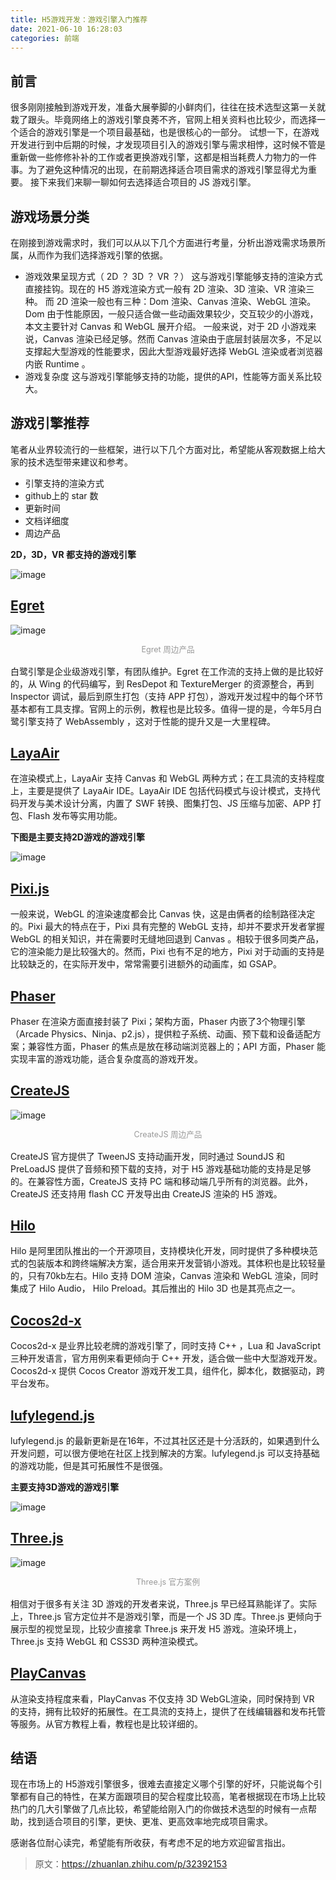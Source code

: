 ```yaml
---
title: H5游戏开发：游戏引擎入门推荐
date: 2021-06-10 16:28:03
categories: 前端
---
```

## 前言

很多刚刚接触到游戏开发，准备大展拳脚的小鲜肉们，往往在技术选型这第一关就栽了跟头。毕竟网络上的游戏引擎良莠不齐，官网上相关资料也比较少，而选择一个适合的游戏引擎是一个项目最基础，也是很核心的一部分。
试想一下，在游戏开发进行到中后期的时候，才发现项目引入的游戏引擎与需求相悖，这时候不管是重新做一些修修补补的工作或者更换游戏引擎，这都是相当耗费人力物力的一件事。为了避免这种情况的出现，在前期选择适合项目需求的游戏引擎显得尤为重要。
接下来我们来聊一聊如何去选择适合项目的 JS 游戏引擎。

## 游戏场景分类

在刚接到游戏需求时，我们可以从以下几个方面进行考量，分析出游戏需求场景所属，从而作为我们选择游戏引擎的依据。

*   游戏效果呈现方式（ 2D ？ 3D ？ VR ？）
    这与游戏引擎能够支持的渲染方式直接挂钩。现在的 H5 游戏渲染方式一般有 2D 渲染、3D 渲染、VR 渲染三种。
    而 2D 渲染一般也有三种：Dom 渲染、Canvas 渲染、WebGL 渲染。Dom 由于性能原因，一般只适合做一些动画效果较少，交互较少的小游戏，本文主要针对 Canvas 和 WebGL 展开介绍。
    一般来说，对于 2D 小游戏来说，Canvas 渲染已经足够。然而 Canvas 渲染由于底层封装层次多，不足以支撑起大型游戏的性能要求，因此大型游戏最好选择 WebGL 渲染或者浏览器内嵌 Runtime 。
*   游戏复杂度
    这与游戏引擎能够支持的功能，提供的API，性能等方面关系比较大。

## 游戏引擎推荐

笔者从业界较流行的一些框架，进行以下几个方面对比，希望能从客观数据上给大家的技术选型带来建议和参考。

*   引擎支持的渲染方式
*   github上的 star 数
*   更新时间
*   文档详细度
*   周边产品

**2D，3D，VR 都支持的游戏引擎**

![image](https://upload-images.jianshu.io/upload_images/10024246-5a9435ac28338aab.jpg?imageMogr2/auto-orient/strip%7CimageView2/2/w/1240)

## [Egret](https://link.zhihu.com/?target=https%3A//www.egret.com/index)

![image](https://upload-images.jianshu.io/upload_images/10024246-8387c2779a996fb9.jpg?imageMogr2/auto-orient/strip%7CimageView2/2/w/1240)

<figcaption style="margin-top: calc(0.666667em); padding: 0px 1em; font-size: 0.9em; line-height: 1.5; text-align: center; color: rgb(153, 153, 153);">Egret 周边产品</figcaption>

白鹭引擎是企业级游戏引擎，有团队维护。Egret 在工作流的支持上做的是比较好的，从 Wing 的代码编写，到 ResDepot 和 TextureMerger 的资源整合，再到 Inspector 调试，最后到原生打包（支持 APP 打包），游戏开发过程中的每个环节基本都有工具支撑。官网上的示例，教程也是比较多。值得一提的是，今年5月白鹭引擎支持了 WebAssembly ，这对于性能的提升又是一大里程碑。

## [LayaAir](https://link.zhihu.com/?target=https%3A//www.layabox.com/)

在渲染模式上，LayaAir 支持 Canvas 和 WebGL 两种方式；在工具流的支持程度上，主要是提供了 LayaAir IDE。LayaAir IDE 包括代码模式与设计模式，支持代码开发与美术设计分离，内置了 SWF 转换、图集打包、JS 压缩与加密、APP 打包、Flash 发布等实用功能。

**下图是主要支持2D游戏的游戏引擎**

![image](https://upload-images.jianshu.io/upload_images/10024246-d828b8fb645810bc.jpg?imageMogr2/auto-orient/strip%7CimageView2/2/w/1240)

## [Pixi.js](https://link.zhihu.com/?target=http%3A//www.pixijs.com/)

一般来说，WebGL 的渲染速度都会比 Canvas 快，这是由俩者的绘制路径决定的。Pixi 最大的特点在于，Pixi 具有完整的 WebGL 支持，却并不要求开发者掌握 WebGL 的相关知识，并在需要时无缝地回退到 Canvas 。相较于很多同类产品，它的渲染能力是比较强大的。然而，Pixi 也有不足的地方，Pixi 对于动画的支持是比较缺乏的，在实际开发中，常常需要引进额外的动画库，如 GSAP。

## [Phaser](https://link.zhihu.com/?target=http%3A//phaser.io/)

Phaser 在渲染方面直接封装了 Pixi；架构方面，Phaser 内嵌了3个物理引擎（Arcade Physics、Ninja、p2.js），提供粒子系统、动画、预下载和设备适配方案；兼容性方面，Phaser 的焦点是放在移动端浏览器上的；API 方面，Phaser 能实现丰富的游戏功能，适合复杂度高的游戏开发。

## [CreateJS](https://link.zhihu.com/?target=https%3A//www.createjs.com/)

![image](https://upload-images.jianshu.io/upload_images/10024246-e02441893068389b.jpg?imageMogr2/auto-orient/strip%7CimageView2/2/w/1240)

<figcaption style="margin-top: calc(0.666667em); padding: 0px 1em; font-size: 0.9em; line-height: 1.5; text-align: center; color: rgb(153, 153, 153);">CreateJS 周边产品</figcaption>

CreateJS 官方提供了 TweenJS 支持动画开发，同时通过 SoundJS 和 PreLoadJS 提供了音频和预下载的支持，对于 H5 游戏基础功能的支持是足够的。在兼容性方面，CreateJS 支持 PC 端和移动端几乎所有的浏览器。此外，CreateJS 还支持用 flash CC 开发导出由 CreateJS 渲染的 H5 游戏。

## [Hilo](https://link.zhihu.com/?target=http%3A//hiloteam.github.io/)

Hilo 是阿里团队推出的一个开源项目，支持模块化开发，同时提供了多种模块范式的包装版本和跨终端解决方案，适合用来开发营销小游戏。其体积也是比较轻量的，只有70kb左右。Hilo 支持 DOM 渲染，Canvas 渲染和 WebGL 渲染，同时集成了 Hilo Audio， Hilo Preload。其后推出的 Hilo 3D 也是其亮点之一。

## [Cocos2d-x](https://link.zhihu.com/?target=http%3A//www.cocos.com/)

Cocos2d-x 是业界比较老牌的游戏引擎了，同时支持 C++ ，Lua 和 JavaScript 三种开发语言，官方用例来看更倾向于 C++ 开发，适合做一些中大型游戏开发。Cocos2d-x 提供 Cocos Creator 游戏开发工具，组件化，脚本化，数据驱动，跨平台发布。

## [lufylegend.js](https://link.zhihu.com/?target=http%3A//www.lufylegend.com/)

lufylegend.js 的最新更新是在16年，不过其社区还是十分活跃的，如果遇到什么开发问题，可以很方便地在社区上找到解决的方案。lufylegend.js 可以支持基础的游戏功能，但是其可拓展性不是很强。

**主要支持3D游戏的游戏引擎**

![image](https://upload-images.jianshu.io/upload_images/10024246-28f660840bf7665a.jpg?imageMogr2/auto-orient/strip%7CimageView2/2/w/1240)

## [Three.js](https://link.zhihu.com/?target=https%3A//threejs.org/)

![image](https://upload-images.jianshu.io/upload_images/10024246-fd704469b2f74ac0.jpg?imageMogr2/auto-orient/strip%7CimageView2/2/w/1240)

<figcaption style="margin-top: calc(0.666667em); padding: 0px 1em; font-size: 0.9em; line-height: 1.5; text-align: center; color: rgb(153, 153, 153);">Three.js 官方案例</figcaption>

相信对于很多有关注 3D 游戏的开发者来说，Three.js 早已经耳熟能详了。实际上，Three.js 官方定位并不是游戏引擎，而是一个 JS 3D 库。Three.js 更倾向于展示型的视觉呈现，比较少直接拿 Three.js 来开发 H5 游戏。渲染环境上，Three.js 支持 WebGL 和 CSS3D 两种渲染模式。

## [PlayCanvas](https://link.zhihu.com/?target=https%3A//playcanvas.com/)

从渲染支持程度来看，PlayCanvas 不仅支持 3D WebGL渲染，同时保持到 VR 的支持，拥有比较好的拓展性。在工具流的支持上，提供了在线编辑器和发布托管等服务。从官方教程上看，教程也是比较详细的。

## 结语

现在市场上的 H5游戏引擎很多，很难去直接定义哪个引擎的好坏，只能说每个引擎都有自己的特性，在某方面跟项目的契合程度比较高，笔者根据现在市场上比较热门的几大引擎做了几点比较，希望能给刚入门的你做技术选型的时候有一点帮助，找到适合项目的引擎，更快、更准、更高效率地完成项目需求。

感谢各位耐心读完，希望能有所收获，有考虑不足的地方欢迎留言指出。

>原文：https://zhuanlan.zhihu.com/p/32392153
